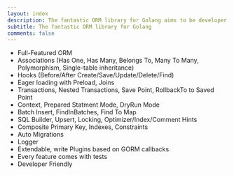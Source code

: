 ```yaml
---
layout: index
description: The fantastic ORM library for Golang aims to be developer friendly.
subtitle: The fantastic ORM library for Golang
comments: false
---
```


* <i class="fa fa-arrow-circle-right" aria-hidden="true"></i> Full-Featured ORM
* <i class="fa fa-arrow-circle-right" aria-hidden="true"></i> Associations (Has One, Has Many, Belongs To, Many To Many, Polymorphism, Single-table inheritance)
* <i class="fa fa-arrow-circle-right" aria-hidden="true"></i> Hooks (Before/After Create/Save/Update/Delete/Find)
* <i class="fa fa-arrow-circle-right" aria-hidden="true"></i> Eager loading with Preload, Joins
* <i class="fa fa-arrow-circle-right" aria-hidden="true"></i> Transactions, Nested Transactions, Save Point, RollbackTo to Saved Point
* <i class="fa fa-arrow-circle-right" aria-hidden="true"></i> Context, Prepared Statment Mode, DryRun Mode
* <i class="fa fa-arrow-circle-right" aria-hidden="true"></i> Batch Insert, FindInBatches, Find To Map
* <i class="fa fa-arrow-circle-right" aria-hidden="true"></i> SQL Builder, Upsert, Locking, Optimizer/Index/Comment Hints
* <i class="fa fa-arrow-circle-right" aria-hidden="true"></i> Composite Primary Key, Indexes, Constraints
* <i class="fa fa-arrow-circle-right" aria-hidden="true"></i> Auto Migrations
* <i class="fa fa-arrow-circle-right" aria-hidden="true"></i> Logger
* <i class="fa fa-arrow-circle-right" aria-hidden="true"></i> Extendable, write Plugins based on GORM callbacks
* <i class="fa fa-arrow-circle-right" aria-hidden="true"></i> Every feature comes with tests
* <i class="fa fa-arrow-circle-right" aria-hidden="true"></i> Developer Friendly

